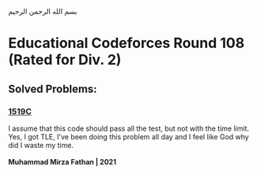 بسم الله الرحمن الرحيم
<br />
# Educational Codeforces Round 108 (Rated for Div. 2)
## Solved Problems:
### [1519C](https://codeforces.com/problemset/problem/1519/C)
I assume that this code should pass all the test, but not with the time limit. Yes, I got TLE, I've been doing this problem all day and I feel like God why did I waste my time.
 <br/><br/>
**Muhammad Mirza Fathan | 2021**
